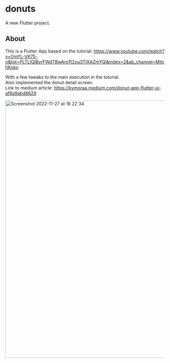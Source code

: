 # donuts

A new Flutter project.

## About
This is a Flutter App based on the tutorial: https://www.youtube.com/watch?v=OmYL-VK75-o&list=PLTLlQlByrFWdTBwAroTt2ou3TlXAZmYQi&index=2&ab_channel=MitchKoko </br>

With a few tweaks to the main execution in the tutorial. </br>
Also implemented the donut detail screen. </br>
Link to medium article: https://kymoraa.medium.com/donut-app-flutter-ui-af8a9abd8629


<img width="813" alt="Screenshot 2022-11-27 at 16 22 34" src="https://user-images.githubusercontent.com/3049987/204137747-fec8fc0f-d726-4b8e-af1e-04568b25ce84.png">
